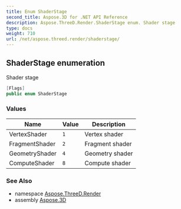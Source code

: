 ```yaml
---
title: Enum ShaderStage
second_title: Aspose.3D for .NET API Reference
description: Aspose.ThreeD.Render.ShaderStage enum. Shader stage
type: docs
weight: 710
url: /net/aspose.threed.render/shaderstage/
---
```

## ShaderStage enumeration

Shader stage

```csharp
[Flags]
public enum ShaderStage
```

### Values

| Name | Value | Description |
| --- | --- | --- |
| VertexShader | `1` | Vertex shader |
| FragmentShader | `2` | Fragment shader |
| GeometryShader | `4` | Geometry shader |
| ComputeShader | `8` | Compute shader |

### See Also

* namespace [Aspose.ThreeD.Render](../../aspose.threed.render/)
* assembly [Aspose.3D](../../)


